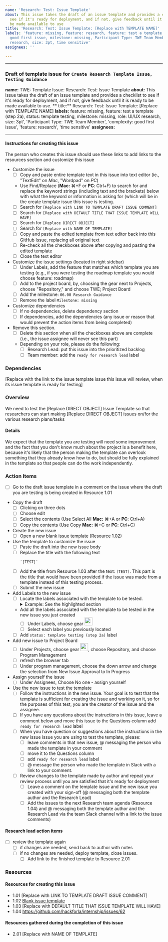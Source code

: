 ```yaml
---
name: 'Research: Test: Issue Template'
about: This issue takes the draft of an issue template and provides a checklist to
  see if it's ready for deployment, and if not, give feedback until it is ready to
  be made available to use
title: 'Research: Test: Issue Template: [Replace with TEMPLATE NAME]'
labels: 'feature: missing, feature: research, feature: test a template (step 2a),
  good first issue, milestone: missing, Participant Type: TWE Team Member, role: UI/UX
  research, size: 3pt, time sensitive'
assignees: ''

---
```


---
### Draft of template issue for `Create Research Template Issue, Testing Guidance`
**name:** TWE: Template Issue: Research: Test: Issue Template
**about:** This issue takes the draft of an issue template and provides a checklist to see if it's ready for deployment, and if not, give feedback until it is ready to be made available to use.
** title:** Research: Test: Issue Template: [Replace with TEMPLATE NAME]
**labels:** feature: missing, feature: test a template (step 2a), status: template testing, milestone: missing, role: UI/UX research, size: 3pt', 'Participant Type: TWE Team Member', 'complexity: good first issue', 'feature: research', 'time sensitive'
**assignees:**

---
#### Instructions for creating this issue
The person who creates this issue should use these links to add links to the resources section and customize this issue
- Customize the issue
    - [ ] Copy and paste entire template text in this issue into text editor (ie., "TextEdit" on _Mac_, "Wordpad" on _PC_)
    - Use Find/Replace (**Mac:** ⌘+F or **PC**: Ctrl+F) to search for and replace the keyword strings (including text and the brackets) below with what the keyword or information is asking for (which will be in the create template issue this issue is testing.
    - [ ] Search for `[Replace with LINK TO TEMPLATE DRAFT ISSUE COMMENT]` 
    - [ ] Search for `[Replace with DEFAULT TITLE THAT ISSUE TEMPLATE WILL HAVE]`
    - [ ] Search for `[Replace DIRECT OBJECT]`
    - [ ] Search for `[Replace with NAME OF TEMPLATE]`
    - [ ] Copy and paste the edited template from text editor back into this GitHub Issue, replacing all original text
    - [ ] Re-check all the checkboxes above after copying and pasting the edited template
    - [ ] Close the text editor
- Customize the issue settings (located in right sidebar)
    - [ ] Under Labels, add the feature that matches which template you are testing (e.g., if you were testing the roadmap template you would choose feature: roadmap)
    - [ ] Add to the project board, by, choosing the gear next to Projects, choose "Repository," and choose TWE; Project Board
    - [ ] Add the milestone: `06.00 Research Guidance`
    - [ ] Remove the label `Milestone: missing`
- Customize dependencies 
    - [ ] If no dependencies, delete dependency section
    - [ ] If dependencies, add the dependencies (any issue or reason that would prevent the action items from being completed)
- Remove this section.
    - [ ] Delete this section when all the checkboxes above are complete (i.e., the issue assignee will never see this part)
    - Depending on your role, please do the following:
       - [ ] Research Lead: put this issue into the prioritized backlog
       - [ ] Team member: add the `ready for research lead` label

### Dependencies
[Replace with the link to the issue template issue this issue will review, when its issue template is ready for testing]

### Overview
We need to test the [Replace DIRECT OBJECT] Issue Template so that researchers can start making [Replace DIRECT OBJECT] issues on/for the various research plans/tasks

#### Details
We expect that the template you are testing will need some improvement and the fact that you don't know much about the project is a benefit here, because it's likely that the person making the template can overlook something that they already know how to do, but should be fully explained in the template so that people can do the work independently.

### Action Items
- [ ] Go to the draft issue template in a comment on the issue where the draft you are testing is being created in Resource 1.01
- Copy the draft
   - [ ] Clicking on three dots
   - [ ] Choose edit 
   - [ ] Select the contents (Use Select All **Mac:** ⌘+A or **PC**: Ctrl+A) 
   - [ ] Copy the contents (Use Copy **Mac:** ⌘+C or **PC**: Ctrl+C) 
- Create the new issue
   - [ ] Open a new blank issue template (Resource 1.02)
- Use the template to customize the issue
   - [ ] Paste the draft into the new issue body
   - [ ] Replace the title with the following text
      ```
      `[TEST]` 
      ```
   - [ ] Add the title from Resource 1.03 after the text: `[TEST]`.  This part is the title that would have been provided if the issue was made from a template instead of this testing process. 
   - [ ] Submit the new issue
- Add Labels to the new issue
   - [ ] Locate the labels associated with the template to be tested.
      <details><summary>Example: See the highlighted section</summary>
      <p>
      <img width="400" alt="Screenshot 2024-05-28 at 11 35 24 AM" src="https://github.com/hackforla/internship/assets/57029070/4146ecaa-a893-41e7-9c65-3c0704eb1686">
      <p>
      </details>               
   - Add all the labels associated with the template to be tested in the new issue you just created
      - [ ] Under Labels, choose gear <img src="https://user-images.githubusercontent.com/57029070/211904252-46521281-b8f8-495d-b31f-d06e425f0096.png" width=25px>
      - [ ] Select each label you previously located 
   - [ ] Add `status: template testing (step 2a)` label
- Add new issue to Project Board
   - [ ] Under Projects, choose gear <img src="https://user-images.githubusercontent.com/57029070/211904252-46521281-b8f8-495d-b31f-d06e425f0096.png" width=25px>, choose Repository, and choose Program Management
   - [ ] refresh the browser tab
   - [ ] Under program management, choose the down arrow and change the selection from New Issue Approval to In Progress
- Assign yourself the issue
   - [ ] Under Assignees, Choose No one - assign yourself
- Use the new issue to test the template
   - [ ] Follow the instructions in the new issue.  Your goal is to test that the template is sufficient for creating the issue and working on it, so for the purposes of this test, you are the creator of the issue and the assignee.
   - [ ] If you have any questions about the instructions in this issue, leave a comment below and move this issue to the Questions column add `ready for research lead` label
   - [ ] When you have question or suggestions about the instructions in the new issue  issue you are using to test the template, please:
      - [ ] leave comments in that new issue, @ messaging the person who made the template in your comment
      - [ ] move it to the Questions column
      - [ ] add `ready for research lead` label
      - [ ] @ message the person who made the template in Slack with a link to your comment.
   - [ ] Review changes to the template made by author and repeat your review process until you are satisfied that it's ready for deployment
      - [ ] Leave a comment on the template issue and the new issue you created with your sign-off (@ messaging both the template author and the Research Lead)
      - [ ] Add the issues to the next Research team agenda (Resource 1.04) and @ messaging both the template author and the Research Lead via the team Slack channel with a link to the issue comments)

#### Research lead action items
- [ ] review the template again
   - [ ] if changes are needed, send back to author with notes
   - [ ] if no changes are needed, deploy template, close issues.
      - [ ] Add link to the finished template to Resource 2.01

### Resources
#### Resources for creating this issue
- 1.01 [Replace with LINK TO TEMPLATE DRAFT ISSUE COMMENT]
- 1.02 [Blank issue template](https://github.com/hackforla/internship/issues/new)
- 1.03 [Replace with DEFAULT TITLE THAT ISSUE TEMPLATE WILL HAVE]
- 1.04 https://github.com/hackforla/internship/issues/62

#### Resources gathered during the completion of this issue
- 2.01 [Replace with NAME OF TEMPLATE]
